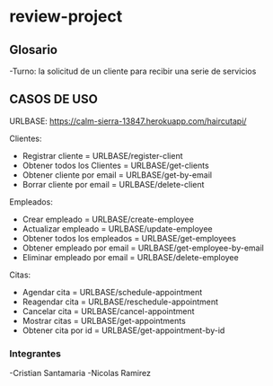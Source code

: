 # review-project

## Glosario

-Turno: la solicitud de un cliente para recibir una serie de servicios

## CASOS DE USO

URLBASE: https://calm-sierra-13847.herokuapp.com/haircutapi/

Clientes:

- Registrar cliente = URLBASE/register-client
- Obtener todos los Clientes = URLBASE/get-clients
- Obtener cliente por email = URLBASE/get-by-email
- Borrar cliente por email = URLBASE/delete-client

Empleados:

- Crear empleado = URLBASE/create-employee
- Actualizar empleado = URLBASE/update-employee
- Obtener todos los empleados = URLBASE/get-employees
- Obtener empleado por email = URLBASE/get-employee-by-email
- Eliminar empleado por email = URLBASE/delete-employee

Citas:

- Agendar cita = URLBASE/schedule-appointment
- Reagendar cita = URLBASE/reschedule-appointment
- Cancelar cita = URLBASE/cancel-appointment
- Mostrar citas = URLBASE/get-appointments
- Obtener cita por id = URLBASE/get-appointment-by-id

### Integrantes

-Cristian Santamaria
-Nicolas Ramirez
